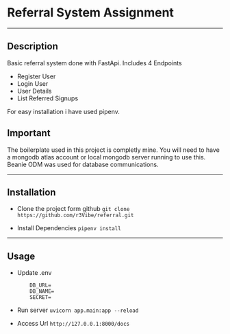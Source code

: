 # Referral System Assignment

---

## Description

Basic referral system done with FastApi. Includes 4 Endpoints

- Register User
- Login User
- User Details
- List Referred Signups

For easy installation i have used pipenv.

## Important

The boilerplate used in this project is completly mine. You will need to have a
mongodb atlas account or local mongodb server running to use this. Beanie ODM was
used for database communications.

---

## Installation

- Clone the project form github
  `git clone https://github.com/r3Vibe/referral.git`

- Install Dependencies
  `pipenv install`

---

## Usage

- Update .env
    ``` 
        DB_URL=
        DB_NAME=
        SECRET= 
    ```
- Run server
    `uvicorn app.main:app --reload`

- Access Url
    `http://127.0.0.1:8000/docs`
